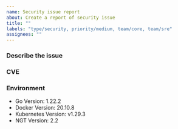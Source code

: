 ```yaml
---
name: Security issue report
about: Create a report of security issue
title: ""
labels: "type/security, priority/medium, team/core, team/sre"
assignees: ""
---
```


### Describe the issue

<!-- A clear and concise description of what the issue is. -->

### CVE

### Environment

<!--- Please change the versions below along with your environment -->

- Go Version: 1.22.2
- Docker Version: 20.10.8
- Kubernetes Version: v1.29.3
- NGT Version: 2.2
